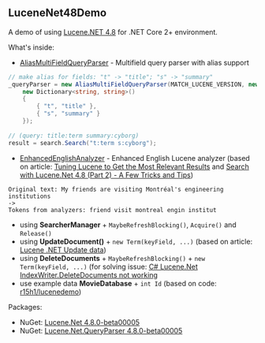 ## LuceneNet48Demo

A demo of using [Lucene.NET 4.8](https://github.com/apache/lucenenet) for .NET Core 2+ environment. 

What's inside:

* [AliasMultiFieldQueryParser](/Search/AliasMultiFieldQueryParser.cs) - Multifield query parser with alias support
```c#
// make alias for fields: "t" -> "title"; "s" -> "summary"
_queryParser = new AliasMultiFieldQueryParser(MATCH_LUCENE_VERSION, new[] { "title", "sumary" }, _analyzer,
	new Dictionary<string, string>()
	{
		{ "t", "title" },
		{ "s", "summary" }
	});
	
// (query: title:term summary:cyborg)
result = search.Search("t:term s:cyborg");
```
* [EnhancedEnglishAnalyzer](/Search/EnhancedEnglishAnalyzer.cs) - Enhanced English Lucene analyzer (based on article: [Tuning Lucene to Get the Most Relevant Results](https://blog.swwomm.com/2013/07/tuning-lucene-to-get-most-relevant.html) and [Search with Lucene.Net 4.8 (Part 2) - A Few Tricks and Tips](http://programagic.ca/blog/rest-api-lucenenet-part-2-a-few-tricks-and-tips))

```
Original text: My friends are visiting Montréal's engineering institutions
->
Tokens from analyzers: friend visit montreal engin institut
```
* using **SearcherManager** + `MaybeRefreshBlocking()`, `Acquire()` and `Release()`
* using **UpdateDocument()** + `new Term(keyField, ...)` (based on article: [Lucene .NET Update data](https://stackoverflow.com/questions/26094224/lucene-net-update-data))
* using **DeleteDocuments** + `MaybeRefreshBlocking()` + `new Term(keyField, ...)` (for solving issue: [C# Lucene.Net IndexWriter.DeleteDocuments not working](https://stackoverflow.com/questions/44181550/c-sharp-lucene-net-indexwriter-deletedocuments-not-working/54336227#54336227)
* use example data **MovieDatabase** + `int Id` (based on code: [r15h1/lucenedemo](https://github.com/r15h1/lucenedemo))

Packages:
* NuGet: [Lucene.Net 4.8.0-beta00005](https://www.nuget.org/packages/Lucene.Net/4.8.0-beta00005)
* NuGet: [Lucene.Net.QueryParser 4.8.0-beta00005](https://www.nuget.org/packages/Lucene.Net.QueryParser/4.8.0-beta00005)

